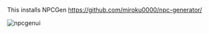This installs NPCGen https://github.com/miroku0000/npc-generator/

![npcgenui](https://github.com/miroku0000/npcgen.pinokio/assets/49042680/1f1c9298-549f-4730-927a-189add9fc10e)

